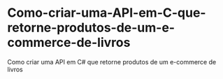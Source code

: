# Como-criar-uma-API-em-C-que-retorne-produtos-de-um-e-commerce-de-livros
Como criar uma API em C# que retorne produtos de um e-commerce de livros
